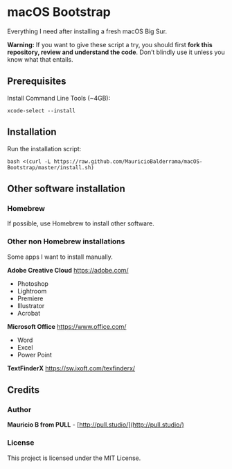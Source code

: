 # macOS Bootstrap
Everything I need after installing a fresh macOS Big Sur.

**Warning:** If you want to give these script a try, you should first **fork this repository, review and understand the code**.
Don’t blindly use it unless you know what that entails.

## Prerequisites
Install Command Line Tools (~4GB):
```
xcode-select --install
```

## Installation
Run the installation script:
``` 
bash <(curl -L https://raw.github.com/MauricioBalderrama/macOS-Bootstrap/master/install.sh)
```

## Other software installation

### Homebrew
If possible, use Homebrew to install other software.

### Other non Homebrew installations 
Some apps I want to install manually.

**Adobe Creative Cloud** https://adobe.com/
* Photoshop
* Lightroom
* Premiere
* Illustrator
* Acrobat

**Microsoft Office** https://www.office.com/
* Word
* Excel
* Power Point

**TextFinderX** https://sw.ixoft.com/texfinderx/

## Credits

### Author
**Mauricio B from PULL** - [http://pull.studio/](http://pull.studio/)

### License
This project is licensed under the MIT License.
